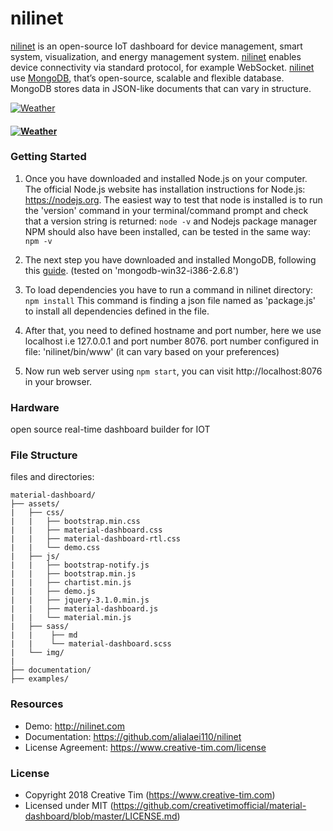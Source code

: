 # nilinet

[nilinet](http://www.nilinet.com) is an open-source IoT dashboard for device management, smart system, visualization, and energy management system. [nilinet](http://www.nilinet.com) enables device connectivity via standard protocol, for example WebSocket. [nilinet](http://www.nilinet.com) use [MongoDB](https://www.mongodb.com/), that’s open-source, scalable and flexible database. MongoDB stores data in JSON-like documents that can vary in structure. 

[![Weather](https://raw.githubusercontent.com/alialaei110/nilinet/master/aliii1111.PNG)](http://www.nilinet.com)

#### [![Weather](https://raw.githubusercontent.com/alialaei110/nilinet/master/video_2018-08-1_23-37-04.gif)](http://www.nilinet.com)

### Getting Started

1. Once you have downloaded and installed Node.js on your computer. The official Node.js website has installation instructions for Node.js: https://nodejs.org. 
The easiest way to test that node is installed is to run the 'version' command in your terminal/command prompt and check that a version string is returned:
```node -v``` and Nodejs package manager NPM should also have been installed, can be tested in the same way:
```npm -v```

2. The next step you have downloaded and installed MongoDB, following this [guide](https://nodepressjs.com/install-mongodb). (tested on 'mongodb-win32-i386-2.6.8')

4. To load dependencies you have to run a command in nilinet directory:
```npm install```
This command is finding a json file named as 'package.js' to install all dependencies defined in the file.

5. After that, you need to defined hostname and port number, here we use localhost i.e 127.0.0.1 and port number 8076. port number configured in file: 'nilinet/bin/www' (it can vary based on your preferences)

5. Now run web server using ```npm start```, you can visit http://localhost:8076 in your browser.


### Hardware
open source real-time dashboard builder for IOT

### File Structure

files and directories:

```
material-dashboard/
├── assets/
|   ├── css/
|   |   ├── bootstrap.min.css
|   |   ├── material-dashboard.css
|   |   ├── material-dashboard-rtl.css
|   |   └── demo.css
|   ├── js/
|   |   ├── bootstrap-notify.js
|   |   ├── bootstrap.min.js
|   |   ├── chartist.min.js
|   |   ├── demo.js
|   |   ├── jquery-3.1.0.min.js
|   |   ├── material-dashboard.js
|   |   └── material.min.js
|   ├── sass/
|   |    ├── md
|   |    └── material-dashboard.scss
|   └── img/
|
├── documentation/
├── examples/

```

### Resources
- Demo: http://nilinet.com
- Documentation: https://github.com/alialaei110/nilinet
- License Agreement: https://www.creative-tim.com/license

### License
- Copyright 2018 Creative Tim (https://www.creative-tim.com)
- Licensed under MIT (https://github.com/creativetimofficial/material-dashboard/blob/master/LICENSE.md)
